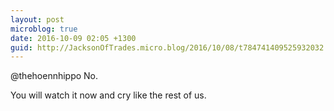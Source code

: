 ```yaml
---
layout: post
microblog: true
date: 2016-10-09 02:05 +1300
guid: http://JacksonOfTrades.micro.blog/2016/10/08/t784741409525932032.html
---
```

@thehoennhippo No.

You will watch it now and cry like the rest of us.
